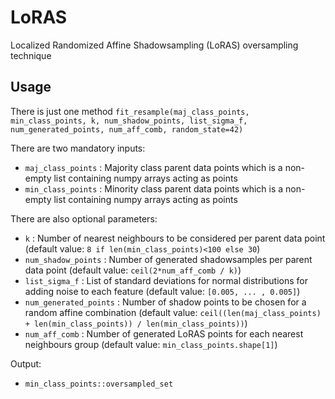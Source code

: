 
# LoRAS
Localized Randomized Affine Shadowsampling (LoRAS) oversampling technique
## Usage
There is just one method `fit_resample(maj_class_points, min_class_points, k, num_shadow_points, list_sigma_f, num_generated_points, num_aff_comb, random_state=42)`

There are two mandatory inputs:  

- `maj_class_points` : Majority class parent data points which is a non-empty list containing numpy arrays acting as points
- `min_class_points` : Minority class parent data points which is a non-empty list containing numpy arrays acting as points   

There are also optional parameters:

- `k` : Number of nearest neighbours to be considered per parent data point (default value: `8 if len(min_class_points)<100 else 30`)
- `num_shadow_points` : Number of generated shadowsamples per parent data point (default value: `ceil(2*num_aff_comb / k)`)
- `list_sigma_f` : List of standard deviations for normal distributions for adding noise to each feature (default value: `[0.005, ... , 0.005]`)
- `num_generated_points` : Number of shadow points to be chosen for a random affine combination (default value: `ceil((len(maj_class_points) + len(min_class_points)) / len(min_class_points))`)
- `num_aff_comb` : Number of generated LoRAS points for each nearest neighbours group (default value: `min_class_points.shape[1]`)   

Output:

 - `min_class_points::oversampled_set`
